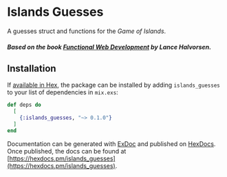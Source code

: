 # Islands Guesses

A guesses struct and functions for the _Game of Islands_.

##### Based on the book [Functional Web Development](https://pragprog.com/titles/lhelph/functional-web-development-with-elixir-otp-and-phoenix/) by Lance Halvorsen.

## Installation

If [available in Hex](https://hex.pm/docs/publish), the package can be installed
by adding `islands_guesses` to your list of dependencies in `mix.exs`:

```elixir
def deps do
  [
    {:islands_guesses, "~> 0.1.0"}
  ]
end
```

Documentation can be generated with [ExDoc](https://github.com/elixir-lang/ex_doc)
and published on [HexDocs](https://hexdocs.pm). Once published, the docs can
be found at [https://hexdocs.pm/islands_guesses](https://hexdocs.pm/islands_guesses).
